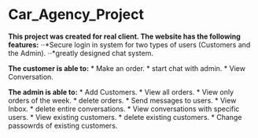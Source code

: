 # Car_Agency_Project

**This project was created for real client. The website has the following features:** 
⋅⋅*Secure login in system for two types of users (Customers and the Admin).
⋅⋅*greatly designed chat system.
  
**The customer is able to:**
    * Make an order.
    * start chat with admin. 
    * View Conversation.
  
 **The admin is able to:** 
    * Add Customers.
    * View all orders.
    * View only orders of the week.
    * delete orders.
    * Send messages to users.
    * View Inbox.
    * delete entire conversations.
    * View conversations with specific users.
    * View existing customers.
    * delete existing customers.
    * Change passowrds of existing customers.
    
